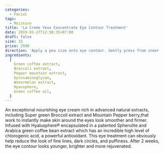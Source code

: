 ```yaml
---
categories:
  - Facial
tags:
  - Moisture
title: 'La Creme Yeux Concentrate Eye Contour Treatment'
date: 2019-03-27T12:58:35+07:00
draft: false
size: 15
price: 2590
direction: 'Apply a pea size onto eye contour. Gently press from inner to outer corners.'
ingredients:
  [
    Green coffee extract,
    Broccoli extract,
    Pepper mountain extract,
    Gycosaminoglycan,
    Watermelon extract,
    Hyausphere,
    Green coffee oil,
  ]
---
```


An exceptional nourishing eye cream rich in advanced natural extracts, including Super green Broccoli extract and Mountain Pepper berry,that work to instantly make skin around the eyes look smoother and firmer. Infused with Hyalusphere® encapsulated in a patented Spherulite and Arabica green coffee bean extract which has an incredible high level of chlorogenic acid, a powerful antioxidant. This eye treatment can obviously help reduce the look of fine lines, dark circles, and puffiness. After 2 weeks, the eye contour looks younger, brighter and more rejuvenated.
